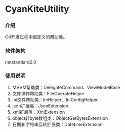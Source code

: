 # CyanKiteUtility

### 介绍
C#开发过程中自定义的帮助类。

### 软件架构
netstandard2.0


### 使用说明

1.  MVVM帮助类：DelegateCommand、ViewModelBase
2.  文件操作帮助类：FileOperateHelper
3.  ini文件帮助类：IniHelper、IniConfigHelper
4.  json扩展类：JsonExtension
5.  xml扩展类：XmlExtension
6.  object转byte数组类：ObjectGetBytesExtension
7.  日期和字符串互转扩展类：DatetimeExtension
